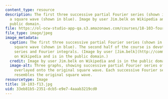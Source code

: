 ```yaml
---
content_type: resource
description: The first three successive partial Fourier series (shown in red) for
  a square wave (shown in blue). Image by user Jim.belk on Wikipedia and is in the
  public domain.
file: https://ol-ocw-studio-app-qa.s3.amazonaws.com/courses/18-103-fourier-analysis-fall-2013/33eb81b52351dcb5e9e74aaab3219cd0_18-103-f13.jpg
file_type: image/jpeg
image_metadata:
  caption: The first three successive partial Fourier series (shown in red) for a
    square wave (shown in blue). The second half of the course is devoted to Fourier
    series and Fourier integrals. (Image by user [Jim.belk](http://commons.wikimedia.org/wiki/File:Fourier_Series.svg)
    on Wikipedia and is in the public domain.)
  credit: Image by user Jim.belk on Wikipedia and is in the public domain.
  image-alt: Three graphs, showing successive partial Fourier series of a square wave,
    overlayed onto the original square wave. Each successive Fourier series more closely
    resembles the original square wave.
resourcetype: Image
title: 18-103-f13.jpg
uid: 33eb81b5-2351-dcb5-e9e7-4aaab3219cd0
---
```

